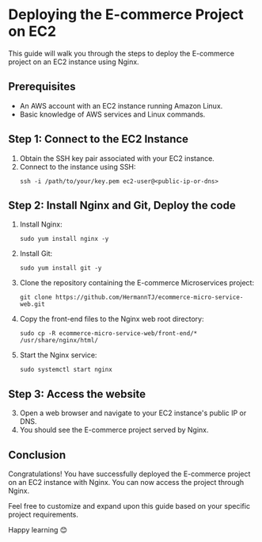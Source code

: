 # Deploying the E-commerce Project on EC2

This guide will walk you through the steps to deploy the E-commerce project on an EC2 instance using Nginx.

## Prerequisites

- An AWS account with an EC2 instance running Amazon Linux.
- Basic knowledge of AWS services and Linux commands.

## Step 1: Connect to the EC2 Instance

1. Obtain the SSH key pair associated with your EC2 instance.
2. Connect to the instance using SSH:
    ```
    ssh -i /path/to/your/key.pem ec2-user@<public-ip-or-dns>
    ```

## Step 2: Install Nginx and Git, Deploy the code

1. Install Nginx:
    ```
    sudo yum install nginx -y
    ```

2. Install Git:
    ```
    sudo yum install git -y
    ```

3. Clone the repository containing the E-commerce Microservices project:
    ```
    git clone https://github.com/HermannTJ/ecommerce-micro-service-web.git
    ```

4. Copy the front-end files to the Nginx web root directory:
    ```
    sudo cp -R ecommerce-micro-service-web/front-end/* /usr/share/nginx/html/
    ```
5. Start the Nginx service:
    ```
    sudo systemctl start nginx
    ```

## Step 3: Access the website
3. Open a web browser and navigate to your EC2 instance's public IP or DNS.
4. You should see the E-commerce project served by Nginx.

## Conclusion

Congratulations! You have successfully deployed the E-commerce project on an EC2 instance with Nginx. You can now access the project through Nginx.

Feel free to customize and expand upon this guide based on your specific project requirements.

Happy learning 😊
